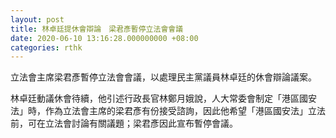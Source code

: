 ```yaml
---
layout: post
title: 林卓廷提休會辯論　梁君彥暫停立法會會議
date: 2020-06-10 13:16:28.000000000 +08:00
categories: rthk
---
```


立法會主席梁君彥暫停立法會會議，以處理民主黨議員林卓廷的休會辯論議案。

林卓廷動議休會待續，他引述行政長官林鄭月娥說，人大常委會制定「港區國安法」時，作為立法會主席的梁君彥有份接受諮詢，因此他希望「港區國安法」立法前，可在立法會討論有關議題；梁君彥因此宣布暫停會議。
